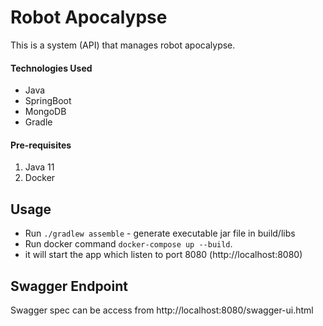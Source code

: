 # Robot Apocalypse

This is a system (API) that manages robot apocalypse.

#### Technologies Used

- Java
- SpringBoot
- MongoDB
- Gradle

#### Pre-requisites
1. Java 11
2. Docker

## Usage
- Run `./gradlew assemble`  - generate executable jar file in build/libs 
- Run docker command `docker-compose up --build`.
- it will start the app which listen to port 8080 (http://localhost:8080)

## Swagger Endpoint

Swagger spec can be access from http://localhost:8080/swagger-ui.html
